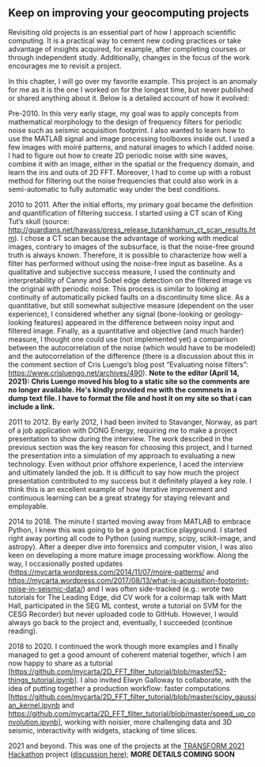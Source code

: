 ## Keep on improving your geocomputing projects
     
Revisiting old projects is an essential part of how I approach scientific computing. It is a practical way to cement new coding practices or take advantage of insights acquired, for example, after completing courses or through independent study. Additionally, changes in the focus of the work encourages me to revisit a project.

In this chapter, I will go over my favorite example. This project is an anomaly for me as it is the one I worked on for the longest time, but never published or shared anything about it. Below is a detailed account of how it evolved:

Pre-2010. In this very early stage, my goal was to apply concepts from mathematical morphology to the design of frequency filters for periodic noise such as seismic acquisition footprint. I also wanted to learn how to use the MATLAB signal and image processing toolboxes inside out. I used a few images with moiré patterns, and natural images to which I added noise. I had to figure out how to create 2D periodic noise with sine waves, combine it with an image, either in the spatial or the frequency domain, and learn the ins and outs of 2D FFT. Moreover, I had to come up with a robust method for filtering out the noise frequencies that could also work in a semi-automatic to fully automatic way under the best conditions.

2010 to 2011. After the initial efforts, my primary goal became the definition and quantification of filtering success. I started using a CT scan of King Tut’s skull (source: http://guardians.net/hawass/press_release_tutankhamun_ct_scan_results.htm). I chose a CT scan because the advantage of working with medical images, contrary to images of the subsurface, is that the noise-free ground truth is always known. Therefore, it is possible to characterize how well a filter has performed without using the noise-free input as baseline. As a qualitative and subjective success measure, I used the continuity and interpretability of Canny and Sobel edge detection on the filtered image vs the original with periodic noise. This process is similar to looking at continuity of automatically picked faults on a discontinuity time slice. As a quantitative, but still somewhat subjective measure (dependent on the user experience), I considered whether any signal (bone-looking or geology-looking features) appeared in the difference between noisy input and filtered image. Finally, as a quantitative and objective (and much harder) measure, I thought one could use (not implemented yet) a comparison between the autocorrelation of the noise (which would have to be modeled) and the autocorrelation of the difference (there is a discussion about this in the comment section of Cris Luengo’s blog post “Evaluating noise filters”: https://www.crisluengo.net/archives/490). **Note to the editor (April 14, 2021): Chris Luengo moved his blog to a static site so the comments are no longer available. He's kindly provided me with the commnets in a dump text file. I have to format the file and host it on my site so that i can include a link.**

2011 to 2012. By early 2012, I had been invited to Stavanger, Norway, as part of a job application with DONG Energy, requiring me to make a project presentation to show during the interview. The work described in the previous section was the key reason for choosing this project, and I turned the presentation into a simulation of my approach to evaluating a new technology. Even without prior offshore experience, I aced the interview and ultimately landed the job. It is difficult to say how much the project presentation contributed to my success but it definitely played a key role. I think this is an excellent example of how iterative improvement and continuous learning can be a great strategy for staying relevant and employable.

2014 to 2018. The minute I started moving away from MATLAB to embrace Python, I knew this was going to be a good practice playground. I started right away porting all code to Python (using numpy, scipy, scikit-image, and astropy). After a deeper dive into forensics and computer vision, I was also keen on developing a more mature image processing workflow. Along the way, I occasionally posted updates (https://mycarta.wordpress.com/2014/11/07/moire-patterns/ and https://mycarta.wordpress.com/2017/08/13/what-is-acquisition-footprint-noise-in-seismic-data/) and I was often side-tracked (e.g.: wrote two tutorials for The Leading Edge, did CV work for a colormap talk with Matt Hall, participated in the SEG ML contest, wrote a tutorial on SVM for the CESG Recorder) but never uploaded code to GitHub. However, I would always go back to the project and, eventually, I succeeded (continue reading).

2018 to 2020. I continued the work though more examples and I finally managed to get a good amount of coherent material together, which I am now happy to share as a tutorial [https://github.com/mycarta/2D_FFT_filter_tutorial/blob/master/52-things_tutorial.ipynb]. I also invited Elwyn Galloway to collaborate, with the idea of putting together a production workflow: faster computations [https://github.com/mycarta/2D_FFT_filter_tutorial/blob/master/scipy_gaussian_kernel.ipynb and https://github.com/mycarta/2D_FFT_filter_tutorial/blob/master/speed_up_convolution.ipynb], working with noisier, more challenging data and 3D seismic, interactivity with widgets, stacking of time slices.

2021 and beyond. This was one of the projects at the [TRANSFORM 2021 Hackathon](https://github.com/softwareunderground/transform-2021-hackathon/discussions) project ([discussion here](https://github.com/softwareunderground/transform-2021-hackathon/discussions/9)); **MORE DETAILS COMING SOON**


